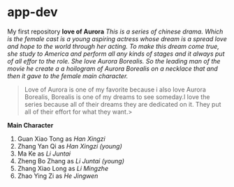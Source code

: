 # app-dev
My first repository
**love of Aurora**
*This is a series of chinese drama. Which is the female cast is a young aspiring actress whose dream is a spread love and hope to the world through her acting. To make this dream come true, she study to America and perform all any kinds of stages and it always put of all effor to the role. She love Aurora Borealis. So the leading man of the movie he create a a hoilogram of Aurora Borealis on a necklace that and then it gave to the female main character.*

>Love of Aurora is one of my favorite because i also love Aurora Borealis, Borealis is one of my dreams to see someday.I love the series because all of their dreams they are dedicated on it. They put all of their effort for what they want.>

**Main Character**
1. Guan Xiao Tong as *Han Xingzi*
2. Zhang Yan Qi as *Han Xingzi (young)*
3. Ma Ke as *Li Juntai*
4. Zheng Bo Zhang as *Li Juntai (young)*
5. Zhang Xiao Long as *Li Mingzhe*
6. Zhao Ying Zi as *He Jingwen*
